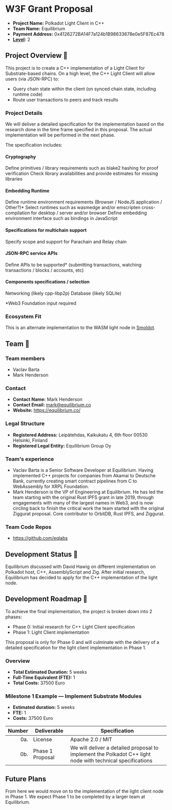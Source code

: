 # W3F Grant Proposal

- **Project Name:** Polkadot Light Client in C++
- **Team Name:** Equilibrium
- **Payment Address:** 0x4126272BA14F7a124b1B98633678e0e5F87Ec478
- **[Level](https://github.com/w3f/Grants-Program/tee/master#level_slider-levels):** 2

## Project Overview :page_facing_up:

This project is to create a C++ implementation of a Light Client for Substrate-based chains.
On a high level, the C++ Light Client will allow users (via JSON-RPC) to:

- Query chain state within the client (on synced chain state, including runtime code)
- Route user transactions to peers and track results
    
[smoldot]: https://github.com/paritytech/smoldot/

### Project Details

We will deliver a detailed specification for the implementation based on the research done in the time frame specified in this proposal.
The actual implementation will be performed in the next phase.

The specification includes:

#### Cryptography

Define primitives / library requirements such as blake2 hashing for proof verification
Check library availabilities and provide estimates for missing libraries

#### Embedding Runtime

Define runtime environment requirements (Browser / NodeJS application / Other?)\*
Select runtimes such as wasmedge and/or emscripten cross-compilation for desktop / server and/or browser
Define embedding environment interface such as bindings in JavaScript

#### Specifications for multichain support

Specify scope and support for Parachain and Relay chain

#### JSON-RPC service APIs

Define APIs to be supported\*
(submitting transactions, watching transactions / blocks / accounts, etc)

#### Components specifications / selection

Networking (likely cpp-libp2p)
Database (likely SQLite)

\*Web3 Foundation input required

### Ecosystem Fit

This is an alternate implementation to the WASM light node in [Smoldot].

## Team :busts_in_silhouette:

### Team members

- Vaclav Barta
- Mark Henderson

### Contact

- **Contact Name:** Mark Henderson
- **Contact Email:** mark@equilibrium.co
- **Website:** https://equilibrium.co/

### Legal Structure

- **Registered Address:** Leipätehdas, Kaikukatu 4, 6th floor 00530 Helsinki, Finland
- **Registered Legal Entity:** Equilibrium Group Oy

### Team's experience

- Vaclav Barta is a Senior Software Developer at Equilibrium. Having implemented C++ projects for companies from Akamai to Deutsche Bank, currently creating smart contract pipelines from C to WebAssembly for XRPL Foundation.
- Mark Henderson is the VP of Engineering at Equilibrium. He has led the team starting with the original Rust IPFS grant in late 2019, through engagements with many of the largest names in Web3, and is now circling back to finish the critical work the team started with the original Ziggurat proposal. Core contributor to OrbitDB, Rust IPFS, and Ziggurat.

### Team Code Repos

- https://github.com/eqlabs

## Development Status :open_book:

Equilibrium discussed with David Hawig on different implementation on Polkadot host, C++, AssemblyScript and Zig. After initial research, Equilibrium has decided to apply for the C++ implementation of the light node.

## Development Roadmap :nut_and_bolt:

To achieve the final implementation, the project is broken down into 2 phases:

- Phase 0: Initial research for C++ Light Client specification
- Phase 1: Light Client implementation

This proposal is only for Phase 0 and will culminate with the delivery of a detailed specification for the light client implementation in Phase 1.

### Overview

- **Total Estimated Duration:** 5 weeks
- **Full-Time Equivalent (FTE):** 1
- **Total Costs:** 37500 Euro

### Milestone 1 Example — Implement Substrate Modules

- **Estimated duration:** 5 weeks
- **FTE:** 1
- **Costs:** 37500 Euro

| Number | Deliverable   | Specification                                                                                                                                                                                                                                 |
| -----: | ------------- | --------------------------------------------------------------------------------------------------------------------------------------------------------------------------------------------------------------------------------------------- |
|    0a. | License       | Apache 2.0 / MIT                                                                                                                                                                                                                              |
|    0b. | Phase 1 Proposal |  We will deliver a detailed proposal to implement the Polkadot C++ light node with technical specifications|


## Future Plans

From here we would move on to the implementation of the light client node in Phase 1. We expect Phase 1 to be completed by a larger team at Equilibrium.
